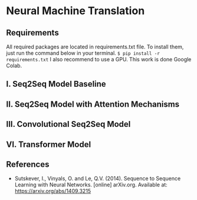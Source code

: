 # Neural Machine Translation

## Requirements

All required packages are located in requirements.txt file. To install them, just run the command below in your terminal.
`$ pip install -r requirements.txt`
I also recommend to use a GPU. This work is done Google Colab.

## I. Seq2Seq Model Baseline

## II. Seq2Seq Model with Attention Mechanisms

## III. Convolutional Seq2Seq Model

## VI. Transformer Model

## References
- Sutskever, I., Vinyals, O. and Le, Q.V. (2014). Sequence to Sequence Learning with Neural Networks. [online] arXiv.org. Available at: https://arxiv.org/abs/1409.3215

